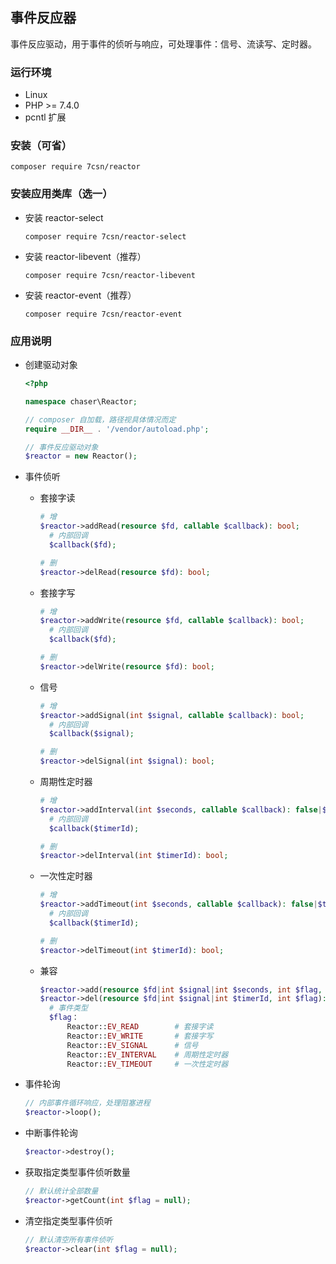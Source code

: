 ## 事件反应器
事件反应驱动，用于事件的侦听与响应，可处理事件：信号、流读写、定时器。
### 运行环境
- Linux
- PHP >= 7.4.0
- pcntl 扩展
### 安装（可省）
```
composer require 7csn/reactor
```
### 安装应用类库（选一）
* 安装 reactor-select
    ```
    composer require 7csn/reactor-select
    ```
* 安装 reactor-libevent（推荐）

    ```
    composer require 7csn/reactor-libevent
    ```
* 安装 reactor-event（推荐）

    ```
    composer require 7csn/reactor-event
    ```
### 应用说明
* 创建驱动对象

    ```php
    <?php
  
    namespace chaser\Reactor;  
  
    // composer 自加载，路径视具体情况而定
    require __DIR__ . '/vendor/autoload.php';
  
    // 事件反应驱动对象
    $reactor = new Reactor();
* 事件侦听
    * 套接字读

        ```php
        # 增
        $reactor->addRead(resource $fd, callable $callback): bool;
          # 内部回调
          $callback($fd);
      
        # 删
        $reactor->delRead(resource $fd): bool;
        ```
    * 套接字写

        ```php
        # 增
        $reactor->addWrite(resource $fd, callable $callback): bool;
          # 内部回调
          $callback($fd);
      
        # 删
        $reactor->delWrite(resource $fd): bool;
        ```
    * 信号

        ```php
        # 增
        $reactor->addSignal(int $signal, callable $callback): bool;
          # 内部回调
          $callback($signal);
      
        # 删
        $reactor->delSignal(int $signal): bool;
        ```
    * 周期性定时器

        ```php
        # 增
        $reactor->addInterval(int $seconds, callable $callback): false|$timerId;
          # 内部回调
          $callback($timerId);
      
        # 删
        $reactor->delInterval(int $timerId): bool;
        ```
    * 一次性定时器

        ```php
        # 增
        $reactor->addTimeout(int $seconds, callable $callback): false|$timerId;
          # 内部回调
          $callback($timerId);
      
        # 删
        $reactor->delTimeout(int $timerId): bool;
        ```
    * 兼容
    
        ```php
        $reactor->add(resource $fd|int $signal|int $seconds, int $flag, callable $callback): bool|$timerId
        $reactor->del(resource $fd|int $signal|int $timerId, int $flag): bool
          # 事件类型
          $flag：
              Reactor::EV_READ        # 套接字读
              Reactor::EV_WRITE       # 套接字写
              Reactor::EV_SIGNAL      # 信号
              Reactor::EV_INTERVAL    # 周期性定时器
              Reactor::EV_TIMEOUT     # 一次性定时器
        ```
* 事件轮询

    ```php
    // 内部事件循环响应，处理阻塞进程
    $reactor->loop();
    ```
* 中断事件轮询

    ```php
    $reactor->destroy();
    ```
* 获取指定类型事件侦听数量

    ```php
    // 默认统计全部数量
    $reactor->getCount(int $flag = null);
    ```
* 清空指定类型事件侦听

    ```php
    // 默认清空所有事件侦听
    $reactor->clear(int $flag = null);
    ```
